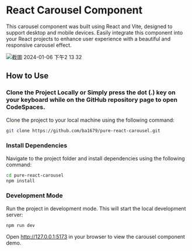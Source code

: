 # React Carousel Component

This carousel component was built using React and Vite, designed to support desktop and mobile devices. Easily integrate this component into your React projects to enhance user experience with a beautiful and responsive carousel effect.

![截圖 2024-01-06 下午2 13 32](https://github.com/ba1679/pure-react-carousel/assets/65709519/68b88ef1-5209-4d8d-b070-aeb24d1662b6)

## How to Use

### Clone the Project Locally or Simply press the dot (.) key on your keyboard while on the GitHub repository page to open CodeSpaces.

Clone the project to your local machine using the following command:

```bash
git clone https://github.com/ba1679/pure-react-carousel.git
```

### Install Dependencies
Navigate to the project folder and install dependencies using the following command:

```bash
cd pure-react-carousel
npm install
```

### Development Mode
Run the project in development mode. This will start the local development server:

```bash
npm run dev
```
Open http://127.0.0.1:5173 in your browser to view the carousel component demo.
